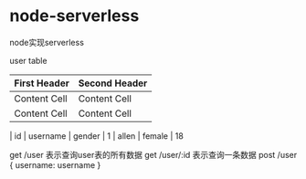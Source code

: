 # node-serverless
node实现serverless

user table

| First Header  | Second Header |
| ------------- | ------------- |
| Content Cell  | Content Cell  |
| Content Cell  | Content Cell  |

| id | username | gender
| 1 | allen | female | 18

get /user 表示查询user表的所有数据
get /user/:id 表示查询一条数据
post /user {
  username: username
}
